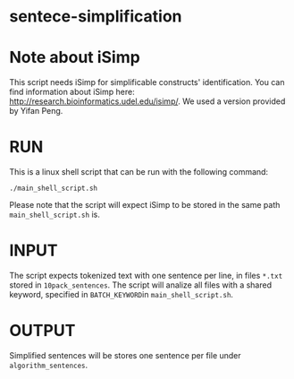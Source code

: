 # sentece-simplification
# Note about iSimp

This script needs iSimp for simplificable constructs' identification. You can find information about iSimp here: http://research.bioinformatics.udel.edu/isimp/. We used a version provided by Yifan Peng.


# RUN

This is a linux shell script that can be run with the following command:

```./main_shell_script.sh```

Please note that the script will expect iSimp to be stored in the same path ```main_shell_script.sh``` is. 

# INPUT

The script expects tokenized text with one sentence per line, in files ```*.txt``` stored in ```10pack_sentences```.
The script will analize all files with a shared keyword, specified in ```BATCH_KEYWORD```in ```main_shell_script.sh```.

# OUTPUT 

Simplified sentences will be stores one sentence per file under ```algorithm_sentences```.
